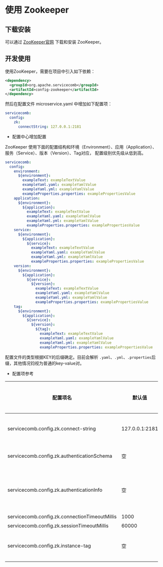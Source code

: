 # 使用 Zookeeper

## 下载安装

可以通过 [ZooKeeper官网](https://zookeeper.apache.org/index.html) 下载和安装 ZooKeeper。

## 开发使用

使用ZooKeeper，需要在项目中引入如下依赖：

```xml
<dependency>
  <groupId>org.apache.servicecomb</groupId>
  <artifactId>config-zookeeper</artifactId>
</dependency>
```

然后在配置文件 microservice.yaml 中增加如下配置项：

```yaml
servicecomb:
  config:
    zk:
      connectString: 127.0.0.1:2181
```

* 配置中心增加配置

ZooKeeper 使用下面的配置结构和环境（Environment）、应用（Application）、服务（Service）、版本（Version）、Tag对应， 配置级别优先级从低到高。 

```yaml
servicecomb:
  config:
    environment:  
      ${environment}:
        exampleText: exampleTextValue
        exampleYaml.yaml: exampleYamlValue
        exampleYaml.yml: exampleYamlValue
        exampleProperties.properties: examplePropertiesValue
    application:
      ${environment}:
        ${application}:
          exampleText: exampleTextValue
          exampleYaml.yaml: exampleYamlValue
          exampleYaml.yml: exampleYamlValue
          exampleProperties.properties: examplePropertiesValue
    service:
      ${environment}:
        ${application}:
          ${service}:
            exampleText: exampleTextValue
            exampleYaml.yaml: exampleYamlValue
            exampleYaml.yml: exampleYamlValue
            exampleProperties.properties: examplePropertiesValue
    version:
      ${environment}:
        ${application}:
          ${service}:
            ${version}:
              exampleText: exampleTextValue
              exampleYaml.yaml: exampleYamlValue
              exampleYaml.yml: exampleYamlValue
              exampleProperties.properties: examplePropertiesValue
    tag:
      ${environment}:
        ${application}:
          ${service}:
            ${version}:
              ${tag}:
                exampleText: exampleTextValue
                exampleYaml.yaml: exampleYamlValue
                exampleYaml.yml: exampleYamlValue
                exampleProperties.properties: examplePropertiesValue
```

配置文件的类型根据KEY的后缀确定。目前会解析 `.yaml`、`.yml`、`.properties`后缀，其他情况钧视为普通的key-value对。

* 配置项参考

| 配置项名                                          | 默认值            | 是否必须 | 含义                                            | 
|-----------------------------------------------|----------------|------|-----------------------------------------------|
| servicecomb.config.zk.connect-string          | 127.0.0.1:2181 | 是    | ZooKeeper的地址信息，可以配置多个，用逗号分隔。                  |
| servicecomb.config.zk.authenticationSchema    | 空              | 否    | 认证方式，目前只能配置为 digest。                          |
| servicecomb.config.zk.authenticationInfo      | 空              | 否    | 当认证方式为 digest 的时候，配置用户名密码信息，比如: user:password |
| servicecomb.config.zk.connectionTimeoutMillis | 1000           | 否    | 连接超时时间                                        |
| servicecomb.config.zk.sessionTimeoutMillis    | 60000          | 否    | 会话超时时间                                        |
| servicecomb.config.zk.instance-tag            | 空              | 否    | 实例的TAG信息，用于TAG级别的配置查询                         |
